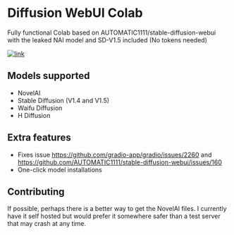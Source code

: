 # Diffusion WebUI Colab
Fully functional Colab based on AUTOMATIC1111/stable-diffusion-webui with the leaked NAI model and SD-V1.5 included (No tokens needed)

[![link](https://colab.research.google.com/assets/colab-badge.svg)](https://colab.research.google.com/drive/1PvNyEWIhDU_D-i15DzpPjqDQkbYv_6Hu?usp=sharing)

## Models supported
- NovelAI
- Stable Diffusion (V1.4 and V1.5)
- Waifu Diffusion
- H Diffusion

## Extra features
- Fixes issue https://github.com/gradio-app/gradio/issues/2260 and https://github.com/AUTOMATIC1111/stable-diffusion-webui/issues/160
- One-click model installations

## Contributing
If possible, perhaps there is a better way to get the NovelAI files. I currently have it self hosted but would prefer it somewhere safer than a test server that may crash at any time.
